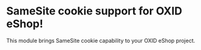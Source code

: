 # SameSite cookie support for OXID eShop!
This module brings SameSite cookie capability to your OXID eShop project.


